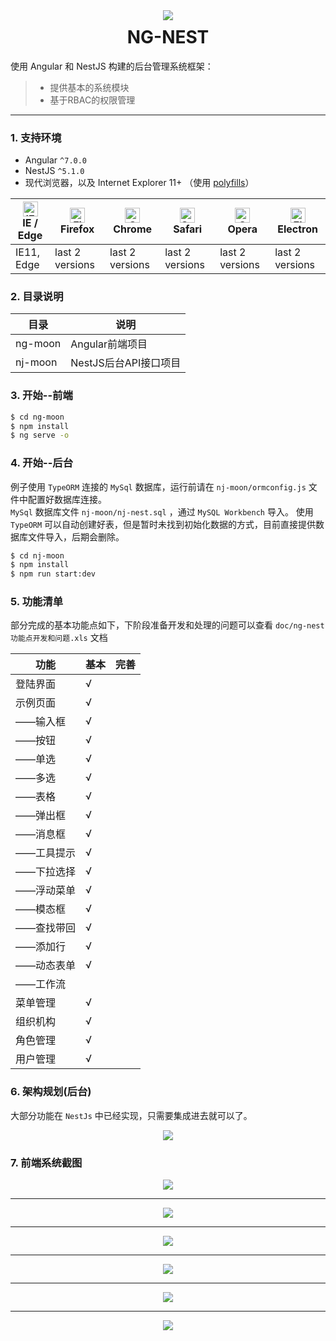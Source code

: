 
<div align="center">
    <img src="https://avatars1.githubusercontent.com/u/46649777?s=200&v=4" />
</div>
<h1 align="center" style="margin-top:10px">
    NG-NEST
</h1>

使用 Angular 和 NestJS 构建的后台管理系统框架：

> * 提供基本的系统模块
> * 基于RBAC的权限管理

------

### 1. 支持环境
- Angular `^7.0.0`
- NestJS `^5.1.0`
- 现代浏览器，以及 Internet Explorer 11+ （使用 [polyfills](https://angular.io/guide/browser-support)）

| [<img src="https://raw.githubusercontent.com/alrra/browser-logos/master/src/edge/edge_48x48.png" alt="IE / Edge" width="24px" height="24px" />](http://godban.github.io/browsers-support-badges/)</br>IE / Edge | [<img src="https://raw.githubusercontent.com/alrra/browser-logos/master/src/firefox/firefox_48x48.png" alt="Firefox" width="24px" height="24px" />](http://godban.github.io/browsers-support-badges/)</br>Firefox | [<img src="https://raw.githubusercontent.com/alrra/browser-logos/master/src/chrome/chrome_48x48.png" alt="Chrome" width="24px" height="24px" />](http://godban.github.io/browsers-support-badges/)</br>Chrome | [<img src="https://raw.githubusercontent.com/alrra/browser-logos/master/src/safari/safari_48x48.png" alt="Safari" width="24px" height="24px" />](http://godban.github.io/browsers-support-badges/)</br>Safari | [<img src="https://raw.githubusercontent.com/alrra/browser-logos/master/src/opera/opera_48x48.png" alt="Opera" width="24px" height="24px" />](http://godban.github.io/browsers-support-badges/)</br>Opera | [<img src="https://raw.githubusercontent.com/alrra/browser-logos/master/src/electron/electron_48x48.png" alt="Electron" width="24px" height="24px" />](http://godban.github.io/browsers-support-badges/)</br>Electron |
| --------- | --------- | --------- | --------- | --------- | --------- |
| IE11, Edge| last 2 versions| last 2 versions| last 2 versions| last 2 versions| last 2 versions

### 2. 目录说明
| 目录        | 说明        |
| ----------- | ----------- |
| ng-moon     | Angular前端项目 |
| nj-moon     | NestJS后台API接口项目  |

### 3. 开始--前端
```bash
$ cd ng-moon
$ npm install
$ ng serve -o
```
### 4. 开始--后台
例子使用 `TypeORM` 连接的 `MySql` 数据库，运行前请在 `nj-moon/ormconfig.js` 文件中配置好数据库连接。  
`MySql` 数据库文件 `nj-moon/nj-nest.sql` ，通过 `MySQL Workbench` 导入。 使用 `TypeORM` 可以自动创建好表，但是暂时未找到初始化数据的方式，目前直接提供数据库文件导入，后期会删除。  

```bash
$ cd nj-moon
$ npm install
$ npm run start:dev
```
### 5. 功能清单
部分完成的基本功能点如下，下阶段准备开发和处理的问题可以查看 `doc/ng-nest功能点开发和问题.xls` 文档  

| 功能        | 基本        |  完善       |
| ----------- | ----------- | ----------- |
| 登陆界面    | √           |             |
| 示例页面    | √           |             |
| ——输入框    | √           |             |
| ——按钮      | √           |             |
| ——单选      | √           |             |
| ——多选      | √           |             |
| ——表格      | √           |             |
| ——弹出框    | √           |             |
| ——消息框    | √           |             |
| ——工具提示  | √           |             |
| ——下拉选择  | √           |             |
| ——浮动菜单  | √           |             |
| ——模态框    | √           |             |
| ——查找带回  | √           |             |
| ——添加行    | √           |             |
| ——动态表单  | √           |             |
| ——工作流    |             |             |
| 菜单管理    | √           |             |
| 组织机构    | √           |             |
| 角色管理    | √           |             |
| 用户管理    | √           |             |

### 6. 架构规划(后台)
大部分功能在 `NestJs` 中已经实现，只需要集成进去就可以了。
<div align="center">
    <img src="https://github.com/NG-NEST/ng-nest-moon/blob/master/doc/assets/ng-nest-moon.png?raw=true" />
</div>

### 7. 前端系统截图
<div align="center">
    <img src="https://github.com/NG-NEST/ng-nest-moon/blob/master/doc/assets/ng-nest-login.png?raw=true" />
</div>

------

<div align="center">
    <img src="https://github.com/NG-NEST/ng-nest-moon/blob/master/doc/assets/ng-nest-examples.png?raw=true" />
</div>

------

<div align="center">
    <img src="https://github.com/NG-NEST/ng-nest-moon/blob/master/doc/assets/ng-nest-menu.png?raw=true" />
</div>

------

<div align="center">
    <img src="https://github.com/NG-NEST/ng-nest-moon/blob/master/doc/assets/ng-nest-user.png?raw=true" />
</div>

------

<div align="center">
    <img src="https://github.com/NG-NEST/ng-nest-moon/blob/master/doc/assets/ng-nest-role.png?raw=true" />
</div>

------

<div align="center">
    <img src="https://github.com/NG-NEST/ng-nest-moon/blob/master/doc/assets/ng-nest-module.png?raw=true" />
</div>